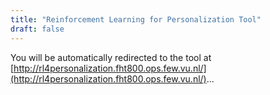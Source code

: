 ```yaml
---
title: "Reinforcement Learning for Personalization Tool"
draft: false
---
```


You will be automatically redirected to the tool at [http://rl4personalization.fht800.ops.few.vu.nl/](http://rl4personalization.fht800.ops.few.vu.nl/)...

<script>
window.setTimeout(function(){
    // Move to a new location or you can do something else
    window.location.href = "http://rl4personalization.fht800.ops.few.vu.nl/";
}, 5000);
</script>


